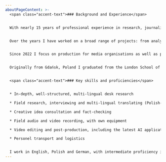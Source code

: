 ```yaml
---
aboutPageContent: >-
  <span class="accent-text">### Background and Experience</span>


  With nearly 15 years of professional experience in research, journalism and project management, I am level-headed and responsible, while staying curious and creative.


  Over the years I have worked on a broad range of projects: from analysing pharma industry policy to coordinating strategy development at a major bank, from organising government-level public consultations to running an impactful podcast/newsletter combo during the COVID-19 pandemic.


  Since 2022 I focus on production for media organisations as well as producing my own content. 


  Originally from Gdańsk, Poland I graduated from the London School of Economics and Political Science as well as the National University of Singapore, with a concentration in social studies and public policy.


  <span class="accent-text">### Key skills and proficiencies</span>


  * In-depth, well-structured, multi-lingual desk research

  * Field research, interviewing and multi-lingual translating (Polish-German-English)

  * Creative idea consultation and fact-checking

  * Field audio and video recording, with own equipment

  * Video editing and post-production, including the latest AI applications

  * Personel transport and logistics


  I work in English, Polish and German, with intermediate proficiency in Russian and Ukrainian.
---
```

